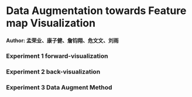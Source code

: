 # Data Augmentation towards Feature map Visualization

#### Author: 孟荣业、康子健、詹钧翔、危文文、刘雨

### Experiment 1 forward-visualization

### Experiment 2 back-visualization

### Experiment 3 Data Augment Method

